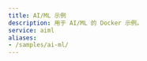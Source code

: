 ```yaml
---
title: AI/ML 示例
description: 用于 AI/ML 的 Docker 示例。
service: aiml
aliases:
- /samples/ai-ml/
---
```

